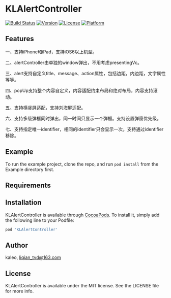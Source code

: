 # KLAlertController

[![Build Status](https://travis-ci.org/xiamoon/KLAlertController.svg?branch=master)](https://travis-ci.org/xiamoon/KLAlertController)
[![Version](https://img.shields.io/cocoapods/v/KLAlertController.svg?style=flat)](https://cocoapods.org/pods/KLAlertController)
[![License](https://img.shields.io/cocoapods/l/KLAlertController.svg?style=flat)](https://cocoapods.org/pods/KLAlertController)
[![Platform](https://img.shields.io/cocoapods/p/KLAlertController.svg?style=flat)](https://cocoapods.org/pods/KLAlertController)

## Features
一、支持iPhone和iPad，支持iOS6以上机型。  

二、alertController由单独的window弹出，不用考虑presentingVc。  

三、alert支持自定义title、message、action属性，包括边距，内边距，文字属性等等。  

四、popUp支持整个内容自定义，内容适配约束布局和绝对布局，内容支持滚动。  

五、支持横竖屏适配，支持刘海屏适配。  

六、支持多级弹框同时弹出，同一时间只显示一个弹框。支持设置弹窗优先级。  

七、支持指定唯一identifier，相同的identifier只会显示一次。支持通过identifier移除。

## Example

To run the example project, clone the repo, and run `pod install` from the Example directory first.

## Requirements

## Installation

KLAlertController is available through [CocoaPods](https://cocoapods.org). To install
it, simply add the following line to your Podfile:

```ruby
pod 'KLAlertController'
```

## Author

kaleo, liqian_tvd@163.com

## License

KLAlertController is available under the MIT license. See the LICENSE file for more info.
